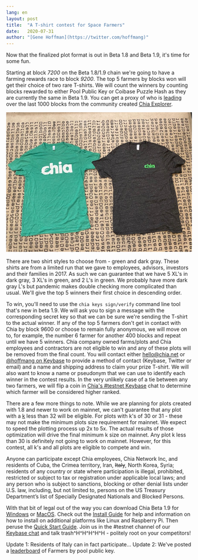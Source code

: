 ```yaml
---
lang: en
layout: post
title:  "A T-shirt contest for Space Farmers"
date:   2020-07-31
author: "[Gene Hoffman](https://twitter.com/hoffmang)"
---
```


Now that the finalized plot format is out in Beta 1.8 and Beta 1.9, it's time for some fun.

Starting at block *7200* on the Beta 1.8/1.9 chain we're going to have a farming rewards race to block *9200*. The top 5 farmers by blocks won will get their choice of two rare T-shirts. We will count the winners by counting blocks rewarded to either Pool Public Key or Coibase Puzzle Hash as they are currently the same in Beta 1.9. You can get a proxy of who is [leading](https://www.chiaexplorer.com/charts/puzzlehashes) over the last 1000 blocks from the community created [Chia Explorer](https://www.chiaexplorer.com/).

<p align="center">
  <img src="/assets/chia-t-shirts-2020-07-31.jpg" alt="Green and Dark Gray Chia T-Shirts" />
</p>

There are two shirt styles to choose from - green and dark gray. These shirts are from a limited run that we gave to employees, advisors, investors and their families in 2017. As such we can guarantee that we have 5 XL's in dark gray, 3 XL's in green, and 2 L's in green. We probably have more dark gray L's but pandemic makes double checking more complicated than usual. We'll give the top 5 winners their first choice in descending order.

To win, you'll need to use the `chia keys sign/verify` command line tool that's new in beta 1.9. We will ask you to sign a message with the corresponding secret key so that we can be sure we're sending the T-shirt to the actual winner. If any of the top 5 farmers don't get in contact with Chia by block 9600 or choose to remain fully anonymous, we will move on to, for example, the number 6 farmer for another 400 blocks and repeat until we have 5 winners. Chia company owned farms/plots and Chia employees and contractors are not eligible to win and any of these plots will be removed from the final count. You will contact either hello@chia.net or [@hoffmang on Keybase](https://keybase.io/hoffmang) to provide a method of contact (Keybase, Twitter or email) and a name and shipping address to claim your prize T-shirt. We will also want to know a name or pseudonym that we can use to identify each winner in the contest results. In the very unlikely case of a tie between any two farmers, we will flip a coin in [Chia's #testnet Keybase](https://keybase.io/team/chia_network.public) chat to determine which farmer will be considered higher ranked.

There are a few more things to note. While we are planning for plots created with 1.8 and newer to work on mainnet, we can't guarantee that any plot with a [k](https://github.com/Chia-Network/chia-blockchain/wiki/k-sizes) less than 32 will be eligible. For plots with k's of 30 or 31 - these may not make the minimum plots size requirement for mainnet. We expect to speed the plotting process up 2x to 5x. The actual results of those optimization will drive the final minimum k size on mainnet. Any plot k less than 30 is definitely not going to work on mainnet. However, for this contest, all k's and all plots are eligible to compete and win.

Anyone can participate except Chia employees, Chia Network Inc, and residents of Cuba, the Crimea territory, Iran, <s>Italy</s>, North Korea, Syria; residents of any country or state where participation is illegal, prohibited, restricted or subject to tax or registration under applicable local laws; and any person who is subject to sanctions, blocking or other denial lists under U.S. law, including, but not limited to, persons on the US Treasury Department’s list of Specially Designated Nationals and Blocked Persons.

With that bit of legal out of the way you can download Chia Beta 1.9 for [Windows](https://download.chia.net/beta-1.9-win64/ChiaSetup-0.1.9.exe) or [MacOS](https://download.chia.net/beta-1.9-macos/Chia-0.1.9.dmg). Check out the [Install Guide](https://github.com/Chia-Network/chia-blockchain/wiki/INSTALL) for help and information on how to install on additional platforms like Linux and Raspberry Pi. Then peruse the [Quick Start Guide](https://github.com/Chia-Network/chia-blockchain/wiki/Quick-Start-Guide). Join us in the #testnet channel of our [Keybase chat](https://keybase.io/team/chia_network.public) and talk trash^H^H^H^H^H - politely root on your competitors!

Update 1: Residents of Italy can in fact participate...
Update 2: We've posted a [leaderboard](https://leaderboard.chia.net/) of Farmers by pool public key.
